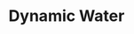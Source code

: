 ---
layout: page
title: Dynamic Water
external-url: https://captainproton42.github.io/DynamicWaterDemo/
thumbnail-video: assets/dynamic-water.mp4
gh-repo: captainproton42/DynamicWaterDemo
category: Tutorials & Demos
summary: "My first written tutorial: Creating a realistic water wave simulation using fragment shaders in the Godot Engine."
tags: ["MIT License", "Tutorial", "Demo", "Godot"]
---